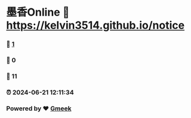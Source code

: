 # 墨香Online :link: https://kelvin3514.github.io/notice 
### :page_facing_up: [1](https://kelvin3514.github.io/notice/tag.html) 
### :speech_balloon: 0 
### :hibiscus: 11 
### :alarm_clock: 2024-06-21 12:11:34 
### Powered by :heart: [Gmeek](https://github.com/Meekdai/Gmeek)
